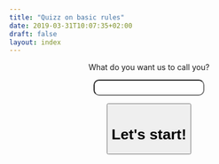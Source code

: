 ```yaml
---
title: "Quizz on basic rules"
date: 2019-03-31T10:07:35+02:00
draft: false
layout: index
---
```

<center>
<div id="welcome">

What do you want us to call you?

<form onsubmit="submit1(); return false;">
<input id="a" type="text" style="padding: 5px; width: 200px; border-radius: 10px; text-align: center;">
</form> 
<button onclick="submit1(); return false;">

# Let's start!

</div>
</button>
</center>



<script type="text/javascript">
function submit1() {
var firstName = document.getElementById("a").value; 
setCookie("firstName", firstName, "99");
window.location.href = "/kids/01";
}

var kidsProgress = getCookie("kidsProgress");
if (kidsProgress !== ""){
	document.getElementById("welcome").innerHTML = "Welcome back, " + getCookie("firstName") + "<br>we seem to have ended at <br><h2> lesson " + getCookie("kidsProgress") + "</h2><br><h1><a href='/kids/" + getCookie("kidsProgress") + "'> Let's continue <a></h1>";
}

</script>

